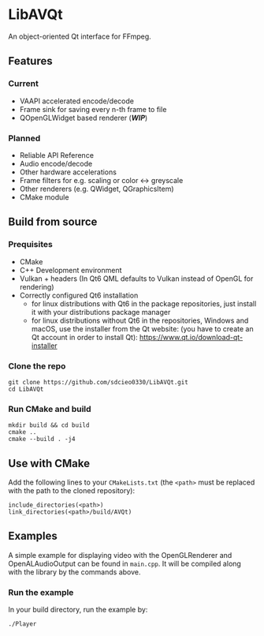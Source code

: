 # LibAVQt

An object-oriented Qt interface for FFmpeg.

## Features

### Current

- VAAPI accelerated encode/decode
- Frame sink for saving every n-th frame to file
- QOpenGLWidget based renderer (***WIP***)

### Planned

- Reliable API Reference
- Audio encode/decode
- Other hardware accelerations
- Frame filters for e.g. scaling or color <-> greyscale
- Other renderers (e.g. QWidget, QGraphicsItem)
- CMake module

## Build from source

### Prequisites

- CMake
- C++ Development environment
- Vulkan + headers (In Qt6 QML defaults to Vulkan instead of OpenGL for
  rendering)
- Correctly configured Qt6 installation
    - for linux distributions with Qt6 in the package repositories, just install
      it with your distributions package manager
    - for linux distributions without Qt6 in the repositories, Windows and
      macOS, use the installer from the Qt website: (you have to create an Qt
      account in order to install Qt): https://www.qt.io/download-qt-installer

### Clone the repo

```
git clone https://github.com/sdcieo0330/LibAVQt.git
cd LibAVQt
```

### Run CMake and build

```
mkdir build && cd build
cmake ..
cmake --build . -j4
```

## Use with CMake

Add the following lines to your ``CMakeLists.txt``
(the ``<path>`` must be replaced with the path to the cloned repository):

```
include_directories(<path>)
link_directories(<path>/build/AVQt)
```

## Examples

A simple example for displaying video with the OpenGLRenderer and OpenALAudioOutput can be found
in ``main.cpp``. It will be compiled along with the library by the commands above.

### Run the example
In your build directory, run the example by:
```
./Player
```
